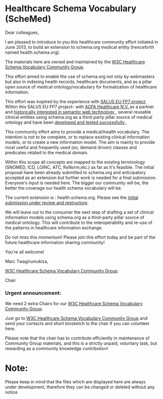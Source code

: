 Healthcare Schema Vocabulary  (ScheMed)
=================================
<p>Dear colleagues,</p>
<p>
I am pleased to introduce to you this healthcare community effort initiated in June 2013, to build an extension to schema.org medical entity (henceforth named health.schema.org). </p>
The materials here are owned and maintained by the <a href="http://www.w3.org/community/schemed"> W3C Healthcare Schema Vocabulary Community Group</a>.
 
<p>This effort aimed to enable the use of schema.org not only by webmasters but also in indexing health records, healthcare documents,  and as a pillar open source of medical ontology/vocabulary for formalization of healthcare information.</p>

<p>This effort was inspired by the experience with <a href="www.salusproject.eu">SALUS EU FP7 project</a>. Within this SALUS EU FP7 project- with <a href="http://http://www.agfahealthcare.com/">AGFA Healthcare N.V. </a> as a partner and <a href="https://lists.w3.org/Archives/Public/public-swls-ws/2004Sep/att-0030/W3C_Workshop_Semantic_Web_for_Life_Science_-_position.pdf">historically interested in semantic web technology </a> ,  several reusable clinical entities using  schema.org as a third-party pillar source of medical ontology and have been <a href="http://www.srdc.com.tr/projects/salus/docs/D4.3.2.pdf">developed and tested successfully </a> .</p> 

<p>
This community effort aims to provide a medical/health vocabulary. The intention is not to be complete, or to replace existing clinical information models, or to create a new information model. The aim is mainly to provide most useful and frequently used (so, demand driven) classes and predicates related to the medical domain.</p>

<p> Within this scope all concepts are mapped to the existing terminology (SNOMED, ICD, LOINC, ATC, RxNorm,etc.) as far as it's feasible. The initial proposal have been already submitted to schema.org and anticipatory accepted as an extension but further work is needed for a final submission. Everyone's input is needed here. 
The bigger our community will be, the better the coverage our health schema vocabulary will be.</p>

<p>The current extension is : health.schema.org. Please see the <a href="http://demoschemed.appspot.com/MedicalEntity">initial submission under review and restructure</a>.</p>

<p>We will leave out to the consumer the next step of drafting a set of clinical information models using schema.org as a third-party pillar source of medical ontology. This will contribute to the interoperability and re-use of the patterns in healthcare information exchange.</p>
<p>Do not miss this momentum! Please join this effort today and be part of the future healthcare information sharing community!</p>
<p>You're all welcome!</p>
<p>Marc Twagirumukiza, </p>
<p><a href="http://www.w3.org/community/schemed"> W3C Healthcare Schema Vocabulary Community Group</a>.</p>
<p>Chair</p>  </div>  
</section>

<h3>Urgent announcement:</h3>
<p>We need 2 extra Chairs for our <a href="http://www.w3.org/community/schemed"> W3C Healthcare Schema Vocabulary Community Group</a>.</p>
<p>Just go to <a href="http://www.w3.org/community/schemed"> W3C Healthcare Schema Vocabulary Community Group</a> and send your contacts and short biosketch to the chair if you can volunteer here. </p>
<p>Please note that the chair has to contribute efficiently in maintenance of Community Group materials, and this is a strictly unpaid, voluntary task, but rewarding as a community knowledge contribution!</p>

Note:
=====
Please keep in mind that the files which are displayed here are always under development, therefore they can be changed or deleted without any notice
